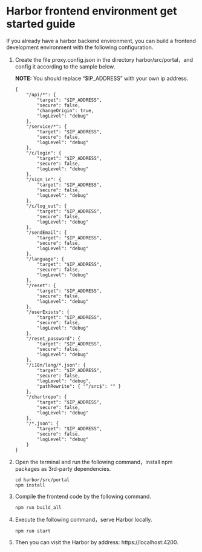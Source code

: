 # Harbor frontend environment get started guide

If you already have a harbor backend environment, you can build a frontend development environment with the following configuration.

1. Create the file proxy.config.json in the directory harbor/src/portal，and config it according to the sample below.

    **NOTE:**  You should replace “$IP_ADDRESS” with your own ip address.

    ```
    {
        "/api/*": {
            "target": "$IP_ADDRESS",
            "secure": false,
            "changeOrigin": true,
            "logLevel": "debug"
        },
        "/service/*": {
            "target": "$IP_ADDRESS",
            "secure": false,
            "logLevel": "debug"
        },
        "/c/login": {
            "target": "$IP_ADDRESS",
            "secure": false,
            "logLevel": "debug"
        },
        "/sign_in": {
            "target": "$IP_ADDRESS",
            "secure": false,
            "logLevel": "debug"
        },
        "/c/log_out": {
            "target": "$IP_ADDRESS",
            "secure": false,
            "logLevel": "debug"
        },
        "/sendEmail": {
            "target": "$IP_ADDRESS",
            "secure": false,
            "logLevel": "debug"
        },
        "/language": {
            "target": "$IP_ADDRESS",
            "secure": false,
            "logLevel": "debug"
        },
        "/reset": {
            "target": "$IP_ADDRESS",
            "secure": false,
            "logLevel": "debug"
        },
        "/userExists": {
            "target": "$IP_ADDRESS",
            "secure": false,
            "logLevel": "debug"
        },
        "/reset_password": {
            "target": "$IP_ADDRESS",
            "secure": false,
            "logLevel": "debug"
        },
        "/i18n/lang/*.json": {
            "target": "$IP_ADDRESS",
            "secure": false,
            "logLevel": "debug",
            "pathRewrite": { "^/src$": "" }
        },
        "/chartrepo": {
            "target": "$IP_ADDRESS",
            "secure": false,
            "logLevel": "debug"
        },
        "/*.json": {
            "target": "$IP_ADDRESS",
            "secure": false,
            "logLevel": "debug"
        }
    }
    ```

2. Open the terminal and run the following command，install npm packages as 3rd-party dependencies.
    ```
    cd harbor/src/portal
    npm install
    ```

3. Compile the frontend code by the following command.

   ```
   npm run build_all
   ```

4. Execute the following command，serve Harbor locally.

    ```
    npm run start
    ```

5. Then you can visit the Harbor by address:  https://localhost:4200.

